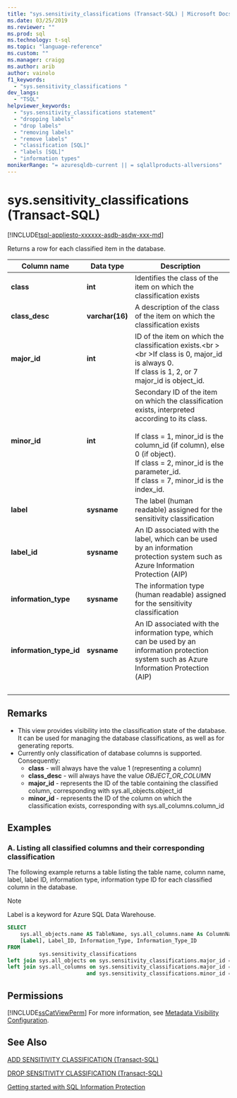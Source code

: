 ```yaml
---
title: "sys.sensitivity_classifications (Transact-SQL) | Microsoft Docs"
ms.date: 03/25/2019
ms.reviewer: ""
ms.prod: sql
ms.technology: t-sql
ms.topic: "language-reference"
ms.custom: ""
ms.manager: craigg
ms.author: arib
author: vainolo
f1_keywords:
  - "sys.sensitivity_classifications "
dev_langs:
  - "TSQL"
helpviewer_keywords:
  - "sys.sensitivity_classifications statement"
  - "dropping labels"
  - "drop labels"
  - "removing labels"
  - "remove labels"
  - "classification [SQL]"
  - "labels [SQL]"
  - "information types"
monikerRange: "= azuresqldb-current || = sqlallproducts-allversions"
---
```

# sys.sensitivity_classifications (Transact-SQL)
[!INCLUDE[tsql-appliesto-xxxxxx-asdb-asdw-xxx-md](../../includes/tsql-appliesto-xxxxxx-asdb-asdw-xxx-md.md)]

Returns a row for each classified item in the database.

|Column name|Data type|Description|
|-----------------|---------------|-----------------|  
|**class**|**int**|Identifies the class of the item on which the classification exists|  
|**class_desc**|**varchar(16)**|A description of the class of the item on which the classification exists|  
|**major_id**|**int**|ID of the item on which the classification exists.<br \><br \>If class is 0, major_id is always 0.<br>If class is 1, 2, or 7 major_id is object_id.|  
|**minor_id**|**int**|Secondary ID of the item on which the classification exists, interpreted according to its class.<br><br>If class = 1, minor_id is the column_id (if column), else 0 (if object).<br>If class = 2, minor_id is the parameter_id.<br>If class = 7, minor_id is the index_id. |  
|**label**|**sysname**|The label (human readable) assigned for the sensitivity classification|  
|**label_id**|**sysname**|An ID associated with the label, which can be used by an information protection system such as Azure Information Protection (AIP)|  
|**information_type**|**sysname**|The information type (human readable) assigned for the sensitivity classification|  
|**information_type_id**|**sysname**|An ID associated with the information type, which can be used by an information protection system such as Azure Information Protection (AIP)|  
| &nbsp; | &nbsp; | &nbsp; |

## Remarks  

- This view provides visibility into the classification state of the database. It can be used for managing the database classifications, as well as for generating reports.
- Currently only classification of database columns is supported. Consequently:
    - **class** - will always have the value 1 (representing a column)
    - **class_desc** - will always have the value *OBJECT_OR_COLUMN*
    - **major_id** - represents the ID of the table containing the classified column, corresponding with sys.all_objects.object_id
    - **minor_id** - represents the ID of the column on which the classification exists, corresponding with sys.all_columns.column_id

## Examples

### A. Listing all classified columns and their corresponding classification

The following example returns a table listing the table name, column name, label, label ID, information type, information type ID for each classified column in the database.

> [!NOTE]
> Label is a keyword for Azure SQL Data Warehouse.

```sql
SELECT
    sys.all_objects.name AS TableName, sys.all_columns.name As ColumnName,
    [Label], Label_ID, Information_Type, Information_Type_ID
FROM
          sys.sensitivity_classifications
left join sys.all_objects on sys.sensitivity_classifications.major_id = sys.all_objects.object_id
left join sys.all_columns on sys.sensitivity_classifications.major_id = sys.all_columns.object_id
                         and sys.sensitivity_classifications.minor_id = sys.all_columns.column_id
```

## Permissions  
 [!INCLUDE[ssCatViewPerm](../../includes/sscatviewperm-md.md)] For more information, see [Metadata Visibility Configuration](../../relational-databases/security/metadata-visibility-configuration.md).  

## See Also  

[ADD SENSITIVITY CLASSIFICATION (Transact-SQL)](../../t-sql/statements/add-sensitivity-classification-transact-sql.md)

[DROP SENSITIVITY CLASSIFICATION (Transact-SQL)](../../t-sql/statements/drop-sensitivity-classification-transact-sql.md)

[Getting started with SQL Information Protection](https://aka.ms/sqlip)
